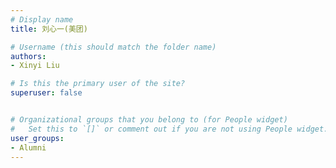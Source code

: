 ```yaml
---
# Display name
title: 刘心一(美团)

# Username (this should match the folder name)
authors:
- Xinyi Liu

# Is this the primary user of the site?
superuser: false


# Organizational groups that you belong to (for People widget)
#   Set this to `[]` or comment out if you are not using People widget.
user_groups:
- Alumni
---
```


